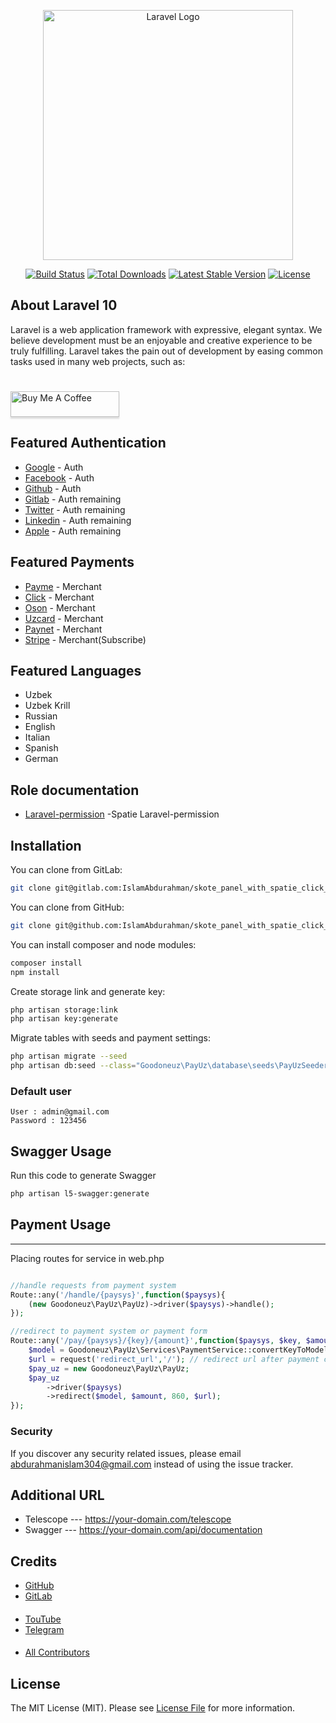 <p align="center"><a href="https://laravel.com" target="_blank"><img src="https://raw.githubusercontent.com/laravel/art/master/logo-lockup/5%20SVG/2%20CMYK/1%20Full%20Color/laravel-logolockup-cmyk-red.svg" width="400" alt="Laravel Logo"></a></p>

<p align="center">
<a href="https://github.com/laravel/framework/actions"><img src="https://github.com/laravel/framework/workflows/tests/badge.svg" alt="Build Status"></a>
<a href="https://packagist.org/packages/laravel/framework"><img src="https://img.shields.io/packagist/dt/laravel/framework" alt="Total Downloads"></a>
<a href="https://packagist.org/packages/laravel/framework"><img src="https://img.shields.io/packagist/v/laravel/framework" alt="Latest Stable Version"></a>
<a href="https://packagist.org/packages/laravel/framework"><img src="https://img.shields.io/packagist/l/laravel/framework" alt="License"></a>
</p>

## About Laravel 10

Laravel is a web application framework with expressive, elegant syntax. We believe development must be an enjoyable and creative experience to be truly fulfilling. Laravel takes the pain out of development by easing common tasks used in many web projects, such as:

#


<a href="https://payme.uz/@longevity" target="_blank"><img src="https://www.buymeacoffee.com/assets/img/custom_images/orange_img.png" alt="Buy Me A Coffee" style="height: 41px !important;width: 174px !important;box-shadow: 0px 3px 2px 0px rgba(190, 190, 190, 0.5) !important;-webkit-box-shadow: 0px 3px 2px 0px rgba(190, 190, 190, 0.5) !important;" ></a>


## Featured Authentication

- [Google](http://google.com) - Auth
- [Facebook](http://facebook.com) - Auth
- [Github](http://github.com) - Auth
- [Gitlab](http://gitlab.com) - Auth remaining
- [Twitter](http://twitter.com) - Auth remaining
- [Linkedin](http://linkedin.com) - Auth remaining
- [Apple](http://apple.com) - Auth remaining

## Featured Payments

- [Payme](http://payme.uz) - Merchant
- [Click](http://click.uz) - Merchant
- [Oson](http://click.uz) - Merchant
- [Uzcard](http://uzcard.uz) - Merchant
- [Paynet](http://paynet.uz) - Merchant
- [Stripe](https://stripe.com/) - Merchant(Subscribe)

## Featured Languages

-  Uzbek
-  Uzbek Krill
-  Russian
-  English
-  Italian
-  Spanish
-  German


## Role documentation

- [Laravel-permission](https://spatie.be/docs/laravel-permission/v6/introduction) -Spatie Laravel-permission


## Installation

You can clone from GitLab:

```bash
git clone git@gitlab.com:IslamAbdurahman/skote_panel_with_spatie_click_payme_laravel.git
```

You can clone from GitHub:

```bash
git clone git@github.com:IslamAbdurahman/skote_panel_with_spatie_click_payme_laravel.git
```

You can install composer and node modules:

```bash
composer install
npm install
```


Create storage link and generate key:

```bash
php artisan storage:link
php artisan key:generate
```

Migrate tables with seeds and payment settings:

```bash
php artisan migrate --seed
php artisan db:seed --class="Goodoneuz\PayUz\database\seeds\PayUzSeeder"
```

### Default user

```
User : admin@gmail.com
Password : 123456
```

## Swagger Usage
Run this code to generate Swagger

```bash
php artisan l5-swagger:generate
```

## Payment Usage
------
Placing routes for service in web.php

```php

//handle requests from payment system
Route::any('/handle/{paysys}',function($paysys){
    (new Goodoneuz\PayUz\PayUz)->driver($paysys)->handle();
});

//redirect to payment system or payment form
Route::any('/pay/{paysys}/{key}/{amount}',function($paysys, $key, $amount){
	$model = Goodoneuz\PayUz\Services\PaymentService::convertKeyToModel($key);
    $url = request('redirect_url','/'); // redirect url after payment completed
    $pay_uz = new Goodoneuz\PayUz\PayUz;
    $pay_uz
    	->driver($paysys)
    	->redirect($model, $amount, 860, $url);
});
```

### Security

If you discover any security related issues, please email abdurahmanislam304@gmail.com instead of using the issue tracker.


## Additional URL

- Telescope --- https://your-domain.com/telescope
- Swagger --- https://your-domain.com/api/documentation


## Credits

- [GitHub](https://github.com/islamabdurahman)
- [GitLab](https://gitlab.com/islamabdurahman)
####
- [TouTube](https://www.youtube.com/@IslamAbdurahman)
- [Telegram](https://t.me/LiveLongevity)
####
- [All Contributors](../../contributors)

## License

The MIT License (MIT). Please see [License File](LICENSE.md) for more information.
